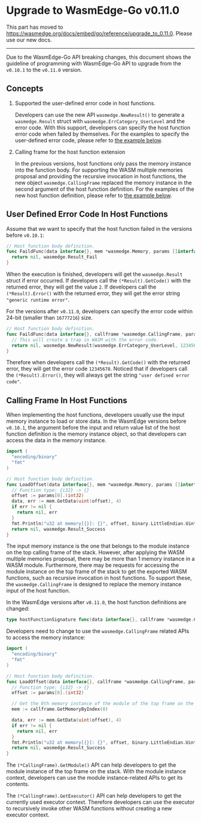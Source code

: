 # Upgrade to WasmEdge-Go v0.11.0

This part has moved to https://wasmedge.org/docs/embed/go/reference/upgrade_to_0.11.0. Please use our new docs.

---

Due to the WasmEdge-Go API breaking changes, this document shows the guideline of programming with WasmEdge-Go API to upgrade from the `v0.10.1` to the `v0.11.0` version.

## Concepts

1. Supported the user-defined error code in host functions.

    Developers can use the new API `wasmedge.NewResult()` to generate a `wasmedge.Result` struct with `wasmedge.ErrCategory_UserLevel` and the error code.
    With this support, developers can specify the host function error code when failed by themselves.
    For the examples to specify the user-defined error code, please refer to [the example below](#user-defined-error-code-in-host-functions).

2. Calling frame for the host function extension

    In the previous versions, host functions only pass the memory instance into the function body.
    For supporting the WASM multiple memories proposal and providing the recursive invocation in host functions, the new object `wasmedge.CallingFrame` replaced the memory instance in the second argument of the host function definition.
    For the examples of the new host function definition, please refer to [the example below](#calling-frame-in-host-functions).

## User Defined Error Code In Host Functions

Assume that we want to specify that the host function failed in the versions before `v0.10.1`:

```go
// Host function body definition.
func FaildFunc(data interface{}, mem *wasmedge.Memory, params []interface{}) ([]interface{}, wasmedge.Result) {
  return nil, wasmedge.Result_Fail
}
```

When the execution is finished, developers will get the `wasmedge.Result` struct if error occurred.
If developers call the `(*Result).GetCode()` with the returned error, they will get the value `2`.
If developers call the `(*Result).Error()` with the returned error, they will get the error string `"generic runtime error"`.

For the versions after `v0.11.0`, developers can specify the error code within 24-bit (smaller than `16777216`) size.

```go
// Host function body definition.
func FaildFunc(data interface{}, callframe *wasmedge.CallingFrame, params []interface{}) ([]interface{}, wasmedge.Result) {
  // This will create a trap in WASM with the error code.
  return nil, wasmedge.NewResult(wasmedge.ErrCategory_UserLevel, 12345678)
}
```

Therefore when developers call the `(*Result).GetCode()` with the returned error, they will get the error code `12345678`.
Noticed that if developers call the `(*Result).Error()`, they will always get the string `"user defined error code"`.

## Calling Frame In Host Functions

When implementing the host functions, developers usually use the input memory instance to load or store data.
In the WasmEdge versions before `v0.10.1`, the argument before the input and return value list of the host function definition is the memory instance object, so that developers can access the data in the memory instance.

```go
import (
  "encoding/binary"
  "fmt"
)

// Host function body definition.
func LoadOffset(data interface{}, mem *wasmedge.Memory, params []interface{}) ([]interface{}, wasmedge.Result) {
  // Function type: {i32} -> {}
  offset := params[0].(int32)
  data, err := mem.GetData(uint(offset), 4)
  if err != nil {
    return nil, err
  }
  fmt.Println("u32 at memory[{}]: {}", offset, binary.LittleEndian.Uint32(data))
  return nil, wasmedge.Result_Success
}
```

The input memory instance is the one that belongs to the module instance on the top calling frame of the stack.
However, after applying the WASM multiple memories proposal, there may be more than 1 memory instance in a WASM module.
Furthermore, there may be requests for accessing the module instance on the top frame of the stack to get the exported WASM functions, such as recursive invocation in host functions.
To support these, the `wasmedge.CallingFrame` is designed to replace the memory instance input of the host function.

In the WasmEdge versions after `v0.11.0`, the host function definitions are changed:

```go
type hostFunctionSignature func(data interface{}, callframe *wasmedge.CallingFrame, params []interface{}) ([]interface{}, wasmedge.Result)
```

Developers need to change to use the `wasmedge.CallingFrame` related APIs to access the memory instance:

```go
import (
  "encoding/binary"
  "fmt"
)

// Host function body definition.
func LoadOffset(data interface{}, callframe *wasmedge.CallingFrame, params []interface{}) ([]interface{}, wasmedge.Result) {
  // Function type: {i32} -> {}
  offset := params[0].(int32)

  // Get the 0th memory instance of the module of the top frame on the stack.
  mem := callframe.GetMemoryByIndex(0)

  data, err := mem.GetData(uint(offset), 4)
  if err != nil {
    return nil, err
  }
  fmt.Println("u32 at memory[{}]: {}", offset, binary.LittleEndian.Uint32(data))
  return nil, wasmedge.Result_Success
}
```

The `(*CallingFrame).GetModule()` API can help developers to get the module instance of the top frame on the stack.
With the module instance context, developers can use the module instance-related APIs to get its contents.

The `(*CallingFrame).GetExecutor()` API can help developers to get the currently used executor context.
Therefore developers can use the executor to recursively invoke other WASM functions without creating a new executor context.
